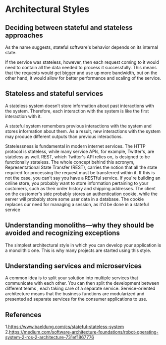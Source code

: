 # Architectural Styles

## Deciding between stateful and stateless approaches

As the name suggests, stateful software's behavior depends on its internal state.

If the service was stateless, however, then each request coming to it would need to
contain all the data needed to process it successfully. This means that the requests
would get bigger and use up more bandwidth, but on the other hand, it would
allow for better performance and scaling of the service.

## Stateless and stateful services

A stateless system doesn’t store information about past interactions with the system. Therefore, each interaction with the system is like the first interaction with it.

A stateful system remembers previous interactions with the system and stores information about them. As a result, new interactions with the system may produce different outputs than previous interactions.

Statelessness is fundamental in modern internet services. The HTTP protocol is
stateless, while many service APIs, for example, Twitter's, are stateless as well.
REST, which Twitter's API relies on, is designed to be functionally stateless. The
whole concept behind this acronym, Representational State Transfer (REST),
carries the notion that all the state required for processing the request must be
transferred within it. If this is not the case, you can't say you have a RESTful
service.
If you're building an online store, you probably want to store information
pertaining to your customers, such as their order history and shipping addresses.
The client on the customer's side probably stores an authentication cookie, while
the server will probably store some user data in a database. The cookie replaces
our need for managing a session, as it'd be done in a stateful service


## Understanding monoliths—why they should be avoided and recognizing exceptions
The simplest architectural style in which you can develop your application is a
monolithic one. This is why many projects are started using this style.

## Understanding services and microservices

A common idea is to split your solution into multiple services that communicate with each other.
You can then split the development between different teams , each taking care of a separate service.
Service-oriented architecture means that the business functions are modularized and presented ad separate services for the consumer applications to use. 










## References
1.<https://www.baeldung.com/cs/stateful-stateless-system>
2.<https://medium.com/software-architecture-foundations/robot-operating-system-2-ros-2-architecture-731ef1867776>